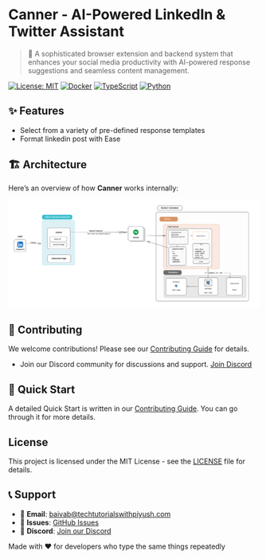 # Canner - AI-Powered LinkedIn & Twitter Assistant

> 🚀 A sophisticated browser extension and backend system that enhances your social media productivity with AI-powered response suggestions and seamless content management.

[![License: MIT](https://img.shields.io/badge/License-MIT-yellow.svg)](https://opensource.org/licenses/MIT)
[![Docker](https://img.shields.io/badge/Docker-Ready-blue.svg)](https://docker.com)
[![TypeScript](https://img.shields.io/badge/TypeScript-Ready-3178C6.svg)](https://www.typescriptlang.org/)
[![Python](https://img.shields.io/badge/Python-3.12-3776AB.svg)](https://python.org)

## ✨ Features
- Select from a variety of pre-defined response templates
- Format linkedin post with Ease

## 🏗 Architecture

Here’s an overview of how **Canner** works internally:

![Architecture Diagram](./docs/architecture-diagram.svg)

## 📄 **Contributing**

We welcome contributions! Please see our [Contributing Guide](CONTRIBUTING.md) for details.
- Join our Discord community for discussions and support. [Join Discord](https://discord.com/invite/the-cloudops-community-1030513521122885642)


## 🚀 Quick Start
A detailed Quick Start is written in our [Contributing Guide](CONTRIBUTING.md). You can go through it for more details. 


## **License**

This project is licensed under the MIT License - see the [LICENSE](LICENSE) file for details.

## 📞 **Support**

- 📧 **Email**: [baivab@techtutorialswithpiyush.com](mailto:baivab@techtutorialswithpiyush.com)
- 🐛 **Issues**: [GitHub Issues](https://github.com/piyushsachdeva/canner/issues)
- 💬 **Discord**: [Join our Discord](https://discord.com/invite/the-cloudops-community-1030513521122885642)

Made with ❤️ for developers who type the same things repeatedly
